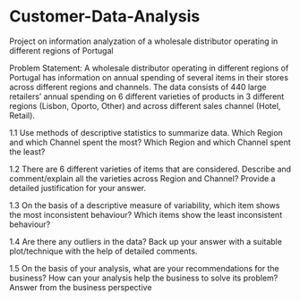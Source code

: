 # Customer-Data-Analysis
Project on information analyzation of a wholesale distributor operating in different regions of Portugal 
 
 Problem Statement:
A wholesale distributor operating in different regions of Portugal has information on annual spending of several items in their stores across different regions and channels. The data consists of 440 large retailers’ annual spending on 6 different varieties of products in 3 different regions (Lisbon, Oporto, Other) and across different sales channel (Hotel, Retail).

1.1 Use methods of descriptive statistics to summarize data. Which Region and which Channel spent the most? Which Region and which Channel spent the least?

1.2 There are 6 different varieties of items that are considered. Describe and comment/explain all the varieties across Region and Channel? Provide a detailed justification for your answer.

1.3 On the basis of a descriptive measure of variability, which item shows the most inconsistent behaviour? Which items show the least inconsistent behaviour?

1.4 Are there any outliers in the data? Back up your answer with a suitable plot/technique with the help of detailed comments.

1.5 On the basis of your analysis, what are your recommendations for the business? How can your analysis help the business to solve its problem? Answer from the business perspective 
